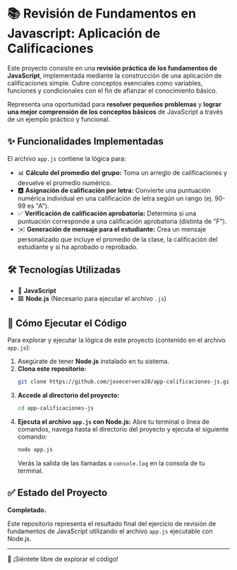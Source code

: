 # 📚 Revisión de Fundamentos en Javascript: Aplicación de Calificaciones

Este proyecto consiste en una **revisión práctica de los fundamentos de JavaScript**, implementada mediante la construcción de una aplicación de calificaciones simple. Cubre conceptos esenciales como variables, funciones y condicionales con el fin de afianzar el conocimiento básico.

Representa una oportunidad para **resolver pequeños problemas** y **lograr una mejor comprensión de los conceptos básicos** de JavaScript a través de un ejemplo práctico y funcional.

## ✨ Funcionalidades Implementadas

El archivo `app.js` contiene la lógica para:

- 📊 **Cálculo del promedio del grupo:** Toma un arreglo de calificaciones y devuelve el promedio numérico.
- 🅰️ **Asignación de calificación por letra:** Convierte una puntuación numérica individual en una calificación de letra según un rango (ej. 90-99 es "A").
- ✅ **Verificación de calificación aprobatoria:** Determina si una puntuación corresponde a una calificación aprobatoria (distinta de "F").
- ✉️ **Generación de mensaje para el estudiante:** Crea un mensaje personalizado que incluye el promedio de la clase, la calificación del estudiante y si ha aprobado o reprobado.

## 🛠️ Tecnologías Utilizadas

- 📜 **JavaScript**
- 🟩 **Node.js** (Necesario para ejecutar el archivo `.js`)

## 🚀 Cómo Ejecutar el Código

Para explorar y ejecutar la lógica de este proyecto (contenido en el archivo `app.js`):

1.  Asegúrate de tener **Node.js** instalado en tu sistema.
2.  **Clona este repositorio:**
    ```bash
    git clone https://github.com/josecervera20/app-calificaciones-js.git
    ```
3.  **Accede al directorio del proyecto:**
    ```bash
    cd app-calificaciones-js
    ```
4.  **Ejecuta el archivo `app.js` con Node.js:**
    Abre tu terminal o línea de comandos, navega hasta el directorio del proyecto y ejecuta el siguiente comando:
    ```bash
    node app.js
    ```
    Verás la salida de las llamadas a `console.log` en la consola de tu terminal.

## ✅ Estado del Proyecto

**Completado.**

Este repositorio representa el resultado final del ejercicio de revisión de fundamentos de JavaScript utilizando el archivo `app.js` ejecutable con Node.js.

---

👋 ¡Siéntete libre de explorar el código!
